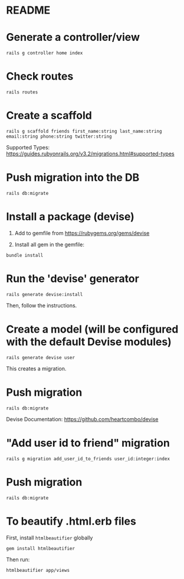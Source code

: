 # README

# Generate a controller/view

```
rails g controller home index
```

# Check routes

```
rails routes
```

# Create a scaffold

```
rails g scaffold friends first_name:string last_name:string email:string phone:string twitter:string
```

Supported Types: https://guides.rubyonrails.org/v3.2/migrations.html#supported-types

# Push migration into the DB

```
rails db:migrate
```

# Install a package (devise)

1. Add to gemfile from https://rubygems.org/gems/devise

2. Install all gem in the gemfile:

```
bundle install
```

# Run the 'devise' generator

```
rails generate devise:install
```

Then, follow the instructions.

# Create a model (will be configured with the default Devise modules)

```
rails generate devise user
```

This creates a migration.

# Push migration

```
rails db:migrate
```

Devise Documentation: https://github.com/heartcombo/devise

# "Add user id to friend" migration

```
rails g migration add_user_id_to_friends user_id:integer:index
```

# Push migration

```
rails db:migrate
```

# To beautify .html.erb files

First, install `htmlbeautifier` globally

```
gem install htmlbeautifier
```

Then run:

```
htmlbeautifier app/views
```
